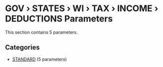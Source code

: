 # GOV › STATES › WI › TAX › INCOME › DEDUCTIONS Parameters

This section contains 5 parameters.

## Categories

- [STANDARD](standard/index.md) (5 parameters)
